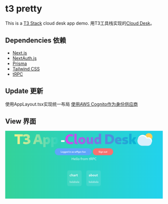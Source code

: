 # t3 pretty

This is a [T3 Stack](https://create.t3.gg/) cloud desk app demo.
用T3工具栈实现的[Cloud Desk](https://github.com/wffger/cloud-desk)。

## Dependencies 依赖

- [Next.js](https://nextjs.org)
- [NextAuth.js](https://next-auth.js.org)
- [Prisma](https://prisma.io)
- [Tailwind CSS](https://tailwindcss.com)
- [tRPC](https://trpc.io)

## Update 更新

使用AppLayout.tsx实现统一布局
[使用AWS Cognito作为身份供应商](https://thinkindawn.pages.dev/t3app%E4%BD%BF%E7%94%A8aws-cognito/)

## View 界面

![Home view](public/home.png)